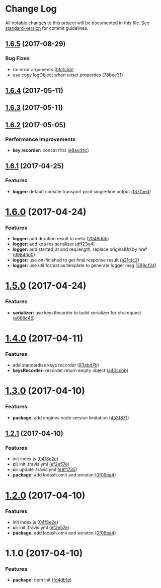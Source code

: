 # Change Log

All notable changes to this project will be documented in this file. See [standard-version](https://github.com/conventional-changelog/standard-version) for commit guidelines.

<a name="1.6.5"></a>
## [1.6.5](https://github.com/yidinghan/koa2-winston/compare/v1.6.4...v1.6.5) (2017-08-29)


### Bug Fixes

* rm error arguments ([0fc1c5b](https://github.com/yidinghan/koa2-winston/commit/0fc1c5b))
* use copy logObject when unset properties ([78bee31](https://github.com/yidinghan/koa2-winston/commit/78bee31))



<a name="1.6.4"></a>
## [1.6.4](https://github.com/yidinghan/koa2-winston/compare/v1.6.3...v1.6.4) (2017-05-11)



<a name="1.6.3"></a>
## [1.6.3](https://github.com/yidinghan/koa2-winston/compare/v1.6.2...v1.6.3) (2017-05-11)



<a name="1.6.2"></a>
## [1.6.2](https://github.com/yidinghan/koa2-winston/compare/v1.6.1...v1.6.2) (2017-05-05)


### Performance Improvements

* **key recorder:** concat first ([e8acd4c](https://github.com/yidinghan/koa2-winston/commit/e8acd4c))



<a name="1.6.1"></a>
## [1.6.1](https://github.com/yidinghan/koa2-winston/compare/v1.6.0...v1.6.1) (2017-04-25)


### Features

* **logger:** default console transport print single-line output ([f3715ed](https://github.com/yidinghan/koa2-winston/commit/f3715ed))



<a name="1.6.0"></a>
# [1.6.0](https://github.com/yidinghan/koa2-winston/compare/v1.5.0...v1.6.0) (2017-04-24)


### Features

* **logger:** add duration result to meta ([2049ddb](https://github.com/yidinghan/koa2-winston/commit/2049ddb))
* **logger:** add koa res serializer ([dff23e4](https://github.com/yidinghan/koa2-winston/commit/dff23e4))
* **logger:** add started_at and req.length, replace originalUrl by href ([d9840e0](https://github.com/yidinghan/koa2-winston/commit/d9840e0))
* **logger:** use on-finished to get final response result ([a21cfc2](https://github.com/yidinghan/koa2-winston/commit/a21cfc2))
* **logger:** use util.format as template to generate logger msg ([399cf24](https://github.com/yidinghan/koa2-winston/commit/399cf24))



<a name="1.5.0"></a>
# [1.5.0](https://github.com/yidinghan/koa2-winston/compare/v1.4.0...v1.5.0) (2017-04-24)


### Features

* **serializer:** use keysRecorder to build serializer for ctx.request ([e068c46](https://github.com/yidinghan/koa2-winston/commit/e068c46))



<a name="1.4.0"></a>
# [1.4.0](https://github.com/yidinghan/koa2-winston/compare/v1.3.0...v1.4.0) (2017-04-11)


### Features

* add standardise keys recorder ([83abd7b](https://github.com/yidinghan/koa2-winston/commit/83abd7b))
* **keysRecorder:** recorder return empty object ([a40ccbb](https://github.com/yidinghan/koa2-winston/commit/a40ccbb))



<a name="1.3.0"></a>
# [1.3.0](https://github.com/yidinghan/koa2-winston/compare/v1.2.1...v1.3.0) (2017-04-10)


### Features

* **package:** add engines node version limitation ([453f871](https://github.com/yidinghan/koa2-winston/commit/453f871))



<a name="1.2.1"></a>
## [1.2.1](https://github.com/yidinghan/koa2-winston/compare/v1.1.0...v1.2.1) (2017-04-10)


### Features

* init index.js ([04f8e2e](https://github.com/yidinghan/koa2-winston/commit/04f8e2e))
* **ci:** init .travis.yml ([ef2e57e](https://github.com/yidinghan/koa2-winston/commit/ef2e57e))
* **ci:** update .travis.yml ([e9f1735](https://github.com/yidinghan/koa2-winston/commit/e9f1735))
* **package:** add lodash.omit and winston ([0f09ea4](https://github.com/yidinghan/koa2-winston/commit/0f09ea4))



<a name="1.2.0"></a>
# [1.2.0](https://github.com/yidinghan/koa2-winston/compare/v1.1.0...v1.2.0) (2017-04-10)


### Features

* init index.js ([04f8e2e](https://github.com/yidinghan/koa2-winston/commit/04f8e2e))
* **ci:** init .travis.yml ([ef2e57e](https://github.com/yidinghan/koa2-winston/commit/ef2e57e))
* **package:** add lodash.omit and winston ([0f09ea4](https://github.com/yidinghan/koa2-winston/commit/0f09ea4))



<a name="1.1.0"></a>
# 1.1.0 (2017-04-10)


### Features

* **package:** npm init ([fd4db1e](https://github.com/yidinghan/koa2-winston/commit/fd4db1e))
